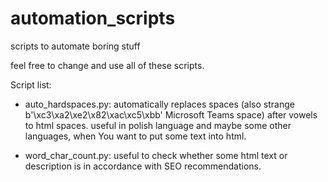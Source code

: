 # automation_scripts
scripts to automate boring stuff

feel free to change and use all of these scripts.

Script list:
- auto_hardspaces.py: automatically replaces spaces (also strange b'\xc3\xa2\xe2\x82\xac\xc5\xbb' Microsoft Teams space)
after vowels to html spaces. useful in polish language and maybe some other languages, when You want to put some text into html.

- word_char_count.py: useful to check whether some html text or description is in accordance with SEO recommendations.
